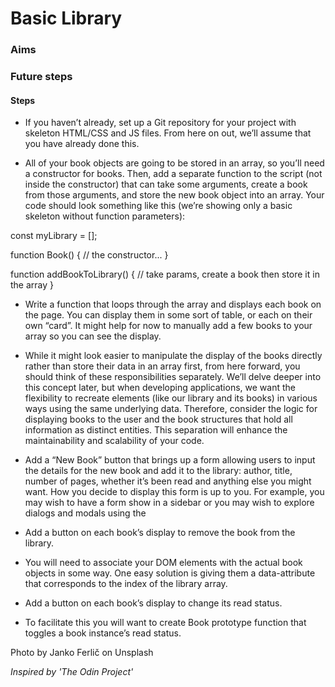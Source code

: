 # Basic Library

### Aims

### Future steps

#### Steps

- If you haven’t already, set up a Git repository for your project with skeleton HTML/CSS and JS files. From here on out, we’ll assume that you have already done this.

- All of your book objects are going to be stored in an array, so you’ll need a constructor for books. Then, add a separate function to the script (not inside the constructor) that can take some arguments, create a book from those arguments, and store the new book object into an array. Your code should look something like this (we’re showing only a basic skeleton without function parameters):

const myLibrary = [];

function Book() {
// the constructor...
}

function addBookToLibrary() {
// take params, create a book then store it in the array
}

- Write a function that loops through the array and displays each book on the page. You can display them in some sort of table, or each on their own “card”. It might help for now to manually add a few books to your array so you can see the display.

- While it might look easier to manipulate the display of the books directly rather than store their data in an array first, from here forward, you should think of these responsibilities separately. We’ll delve deeper into this concept later, but when developing applications, we want the flexibility to recreate elements (like our library and its books) in various ways using the same underlying data. Therefore, consider the logic for displaying books to the user and the book structures that hold all information as distinct entities. This separation will enhance the maintainability and scalability of your code.

- Add a “New Book” button that brings up a form allowing users to input the details for the new book and add it to the library: author, title, number of pages, whether it’s been read and anything else you might want. How you decide to display this form is up to you. For example, you may wish to have a form show in a sidebar or you may wish to explore dialogs and modals using the <dialog> tag. However you do this, you will most likely encounter an issue where submitting your form will not do what you expect it to do. That’s because the submit input tries to send the data to a server by default. This is where event.preventDefault(); will come in handy. Check out the documentation for event.preventDefault and see how you can solve this issue!

- Add a button on each book’s display to remove the book from the library.

- You will need to associate your DOM elements with the actual book objects in some way. One easy solution is giving them a data-attribute that corresponds to the index of the library array.

- Add a button on each book’s display to change its read status.

- To facilitate this you will want to create Book prototype function that toggles a book instance’s read status.

Photo by Janko Ferlič on Unsplash

_Inspired by 'The Odin Project'_
